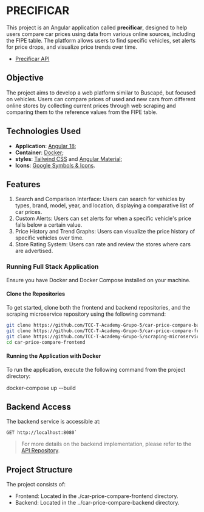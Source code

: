 # PRECIFICAR

This project is an Angular application called **precificar**, designed to help users compare car prices using data from various online sources, including the FIPE table. The platform allows users to find specific vehicles, set alerts for price drops, and visualize price trends over time.

- [Precificar API](https://github.com/TCC-T-Academy-Grupo-5/car-price-compare-frontend.git)

## Objective

The project aims to develop a web platform similar to Buscapé, but focused on vehicles. Users can compare prices of used and new cars from different online stores by collecting current prices through web scraping and comparing them to the reference values from the FIPE table.

## Technologies Used

- **Application**: [Angular 18](https://angular.dev/overview);
- **Container**: [Docker](https://docs.docker.com/);
- **styles**: [Tailwind CSS](https://tailwindcss.com/docs/installation) and [Angular Material](https://material.angular.io/);
- **Icons**: [Google Symbols & Icons](https://fonts.google.com/icons).

## Features

1. Search and Comparison Interface: Users can search for vehicles by types, brand, model, year, and location, displaying a comparative list of car prices.
2. Custom Alerts: Users can set alerts for when a specific vehicle's price falls below a certain value.
3. Price History and Trend Graphs: Users can visualize the price history of specific vehicles over time.
4. Store Rating System: Users can rate and review the stores where cars are advertised.


### Running Full Stack Application

Ensure you have Docker and Docker Compose installed on your machine.

#### Clone the Repositories

To get started, clone both the frontend and backend repositories, and the scraping microservice repository using the following command:
```bash
git clone https://github.com/TCC-T-Academy-Grupo-5/car-price-compare-backend.git && \
git clone https://github.com/TCC-T-Academy-Grupo-5/car-price-compare-frontend.git && \
git clone https://github.com/TCC-T-Academy-Grupo-5/scraping-microservice.git
cd car-price-compare-frontend
```

#### Running the Application with Docker

To run the application, execute the following command from the project directory:

docker-compose up --build

## Backend Access

The backend service is accessible at:
```http request
GET http://localhost:8080`
```
> For more details on the backend implementation, please refer to the [API Repository](https://github.com/TCC-T-Academy-Grupo-5/car-price-compare-frontend.git).

## Project Structure

The project consists of:

- Frontend: Located in the ./car-price-compare-frontend directory.
- Backend: Located in the ../car-price-compare-backend directory.
